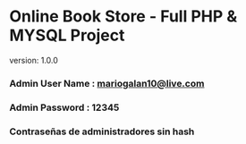# Online Book Store - Full PHP & MYSQL Project

version: 1.0.0

### Admin User Name : mariogalan10@live.com
### Admin Password : 12345

### Contraseñas de administradores sin hash
